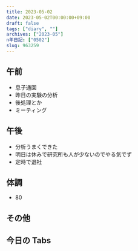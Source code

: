 ```yaml
---
title: 2023-05-02
date: 2023-05-02T00:00:00+09:00
draft: false
tags: ["diary", ""]
archives: ["2023-05"]
n年日記: ["0502"]
slug: 963259
---
```


## 午前

- 息子通園
- 昨日の実験の分析
- 後処理とか
- ミーティング

## 午後

- 分析うまくできた
- 明日は休みで研究所も人が少ないのでやる気でず
- 定時で退社

## 体調

- 80

## その他

## 今日の Tabs
